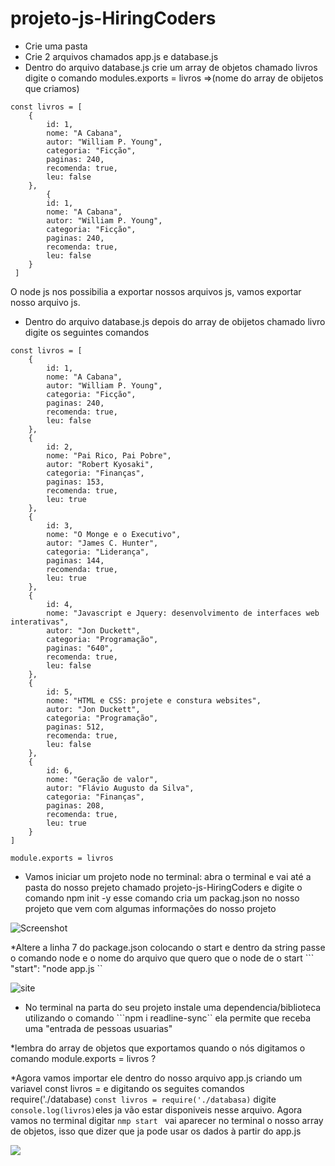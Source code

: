 # projeto-js-HiringCoders

* Crie uma pasta 
* Crie 2 arquivos chamados app.js e database.js
* Dentro do arquivo database.js crie um array de objetos chamado livros digite o comando modules.exports = livros =>(nome do array de obijetos que criamos)
```
const livros = [
    {
        id: 1,
        nome: "A Cabana",
        autor: "William P. Young",
        categoria: "Ficção",
        paginas: 240,
        recomenda: true,
        leu: false
    },
        {
        id: 1,
        nome: "A Cabana",
        autor: "William P. Young",
        categoria: "Ficção",
        paginas: 240,
        recomenda: true,
        leu: false
    }
 ] 
```
O node js nos possibilia a exportar nossos arquivos js, vamos exportar nosso arquivo js.

* Dentro do  arquivo database.js depois do array de obijetos chamado livro digite os seguintes comandos  

```
const livros = [
    {
        id: 1,
        nome: "A Cabana",
        autor: "William P. Young",
        categoria: "Ficção",
        paginas: 240,
        recomenda: true,
        leu: false
    },
    {
        id: 2,
        nome: "Pai Rico, Pai Pobre",
        autor: "Robert Kyosaki",
        categoria: "Finanças",
        paginas: 153,
        recomenda: true,
        leu: true
    },
    {
        id: 3,
        nome: "O Monge e o Executivo",
        autor: "James C. Hunter",
        categoria: "Liderança",
        paginas: 144,
        recomenda: true,
        leu: true
    },
    {
        id: 4,
        nome: "Javascript e Jquery: desenvolvimento de interfaces web interativas",
        autor: "Jon Duckett",
        categoria: "Programação",
        paginas: "640",
        recomenda: true,
        leu: false
    },
    {
        id: 5,
        nome: "HTML e CSS: projete e constura websites",
        autor: "Jon Duckett",
        categoria: "Programação",
        paginas: 512,
        recomenda: true,
        leu: false
    },
    {
        id: 6,
        nome: "Geração de valor",
        autor: "Flávio Augusto da Silva",
        categoria: "Finanças",
        paginas: 208,
        recomenda: true,
        leu: true
    }
]

module.exports = livros
```

* Vamos iniciar um projeto node no terminal: abra o terminal e  vai até a pasta do nosso prejeto chamado projeto-js-HiringCoders e digite o comando npm init -y esse comando cria um packag.json no nosso projeto que vem com algumas informações do nosso projeto

![Screenshot](img1.png)

*Altere a linha 7 do package.json colocando o start e dentro da string passe o comando node e o nome do arquivo que quero que o node de o start ``` "start": "node app.js ``

![site](./img/img3.png)

* No terminal na parta do seu projeto instale uma dependencia/biblioteca utilizando o comando ```npm i readline-sync`` ela permite que receba uma "entrada de pessoas usuarias"

*lembra do array de objetos que  exportamos quando o nós digitamos o comando module.exports = livros ?

*Agora vamos importar ele dentro do nosso arquivo app.js criando um variavel const livros = e digitando os seguites comandos require('./database) 
``` const livros = require('./databasa) ``` digite ``` console.log(livros) ```eles ja vão estar disponiveis nesse arquivo. Agora vamos no terminal digitar ```nmp start ``` vai aparecer no terminal o nosso array de objetos, isso que dizer que ja pode usar os dados à partir do app.js

<img src = 
img3.png>